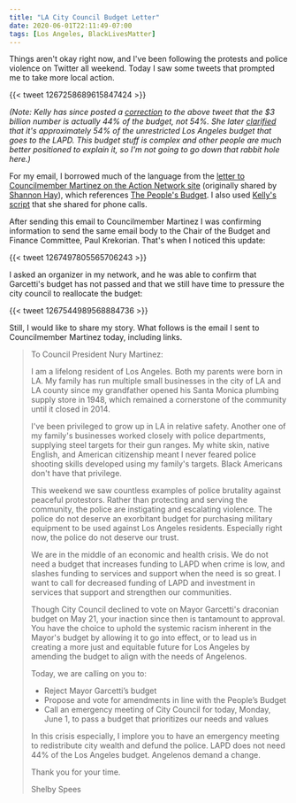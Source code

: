 ```yaml
---
title: "LA City Council Budget Letter"
date: 2020-06-01T22:11:49-07:00
tags: [Los Angeles, BlackLivesMatter]
---
```


Things aren't okay right now, and I've been following the protests and police violence on Twitter all weekend.
Today I saw some tweets that prompted me to take more local action.

<!--more-->

{{< tweet 1267258689615847424 >}}

*(Note: Kelly has since posted a [correction](https://twitter.com/KellyDiamond_/status/1267310174152187905) to the above tweet that the $3 billion number is actually 44% of the budget, not 54%.
She later [clarified](https://twitter.com/KellyDiamond_/status/1267549654251495424) that it's approximately 54% of the _unrestricted_ Los Angeles budget that goes to the LAPD.
This budget stuff is complex and other people are much better positioned to explain it, so I'm not going to go down that rabbit hole here.)*

For my email, I borrowed much of the language from the [letter to Councilmember Martinez on the Action Network site](https://actionnetwork.org/letters/we-demand-the-peoples-budget) (originally shared by [Shannon Hay](https://twitter.com/ShannonSketches/status/1267303704517939203)), which references [The People's Budget](https://peoplesbudgetla.com/peoplesbudget/).
I also used [Kelly's script](https://twitter.com/KellyDiamond_/status/1267262451009024000) that she shared for phone calls.

After sending this email to Councilmember Martinez I was confirming information to send the same email body to the Chair of the Budget and Finance Committee, Paul Krekorian.
That's when I noticed this update:

{{< tweet 1267497805565706243 >}}

I asked an organizer in my network, and he was able to confirm that Garcetti's budget has not passed and that we still have time to pressure the city council to reallocate the budget:

{{< tweet 1267544989568884736 >}}

Still, I would like to share my story.
What follows is the email I sent to Councilmember Martinez today, including links.

>To Council President Nury Martinez:
>
>I am a lifelong resident of Los Angeles. Both my parents were born in LA. My family has run multiple small businesses in the city of LA and LA county since my grandfather opened his Santa Monica plumbing supply store in 1948, which remained a cornerstone of the community until it closed in 2014.
>
>I've been privileged to grow up in LA in relative safety. Another one of my family's businesses worked closely with police departments, supplying steel targets for their gun ranges. My white skin, native English, and American citizenship meant I never feared police shooting skills developed using my family's targets. Black Americans don't have that privilege.
>
>This weekend we saw countless examples of police brutality against peaceful protestors. Rather than protecting and serving the community, the police are instigating and escalating violence. The police do not deserve an exorbitant budget for purchasing military equipment to be used against Los Angeles residents. Especially right now, the police do not deserve our trust.
>
>We are in the middle of an economic and health crisis. We do not need a budget that increases funding to LAPD when crime is low, and slashes funding to services and support when the need is so great. I want to call for decreased funding of LAPD and investment in services that support and strengthen our communities.
>
>Though City Council declined to vote on Mayor Garcetti's draconian budget on May 21, your inaction since then is tantamount to approval. You have the choice to uphold the systemic racism inherent in the Mayor's budget by allowing it to go into effect, or to lead us in creating a more just and equitable future for Los Angeles by amending the budget to align with the needs of Angelenos.
>
>Today, we are calling on you to:
> - Reject Mayor Garcetti’s budget
> - Propose and vote for amendments in line with the People’s Budget
> - Call an emergency meeting of City Council for today, Monday, June 1, to pass a budget that prioritizes our needs and values
>
>In this crisis especially, I implore you to have an emergency meeting to redistribute city wealth and defund the police. LAPD does not need 44% of the Los Angeles budget. Angelenos demand a change.
>
>Thank you for your time.
>
>Shelby Spees
